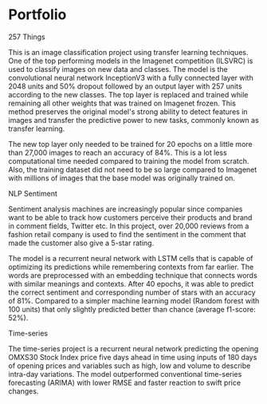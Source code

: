 # Portfolio

257 Things

This is an image classification project using transfer learning techniques. One of the top performing models in the Imagenet competition (ILSVRC) is used to classify images on new data and classes. The model is the convolutional neural network InceptionV3 with a fully connected layer with 2048 units and 50% dropout followed by an output layer with 257 units according to the new classes. The top layer is replaced and trained while remaining all other weights that was trained on Imagenet frozen. This method preserves the original model's strong ability to detect features in images and transfer the predictive power to new tasks, commonly known as transfer learning.

The new top layer only needed to be trained for 20 epochs on a little more than 27,000 images to reach an accuracy of 84%. This is a lot less computational time needed compared to training the model from scratch. Also, the training dataset did not need to be so large compared to Imagenet with millions of images that the base model was originally trained on.


NLP Sentiment

Sentiment analysis machines are increasingly popular since companies want to be able to track how customers perceive their products and brand in comment fields, Twitter etc. In this project, over 20,000 reviews from a fashion retail company is used to find the sentiment in the comment that made the customer also give a 5-star rating. 

The model is a recurrent neural network with LSTM cells that is capable of optimizing its predictions while remembering contexts from far earlier. The words are preprocessed with an embedding technique that connects words with similar meanings and contexts. After 40 epochs, it was able to predict the correct sentiment and corresponding number of stars with an accuracy of 81%. Compared to a simpler machine learning model (Random forest with 100 units) that only slightly predicted better than chance (average f1-score: 52%).


Time-series

The time-series project is a recurrent neural network predicting the opening OMXS30 Stock Index price five days ahead in time using inputs of 180 days of opening prices and variables such as high, low and volume to describe intra-day variations. The model outperformed conventional time-series forecasting (ARIMA) with lower RMSE and faster reaction to swift price changes.


